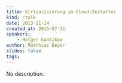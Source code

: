 ```yaml
---
title: Virtualisierung im Cloud-Zeitalter
kind: :talk
date: 2013-11-14
created_at: 2015-07-11
speakers:
    - Holger Gantikow
author: Matthias Beyer
slides: false
tags:
---
```


No description.
